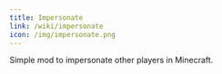 ```yaml
---
title: Impersonate
link: /wiki/impersonate
icon: /img/impersonate.png
---
```


Simple mod to impersonate other players in Minecraft.